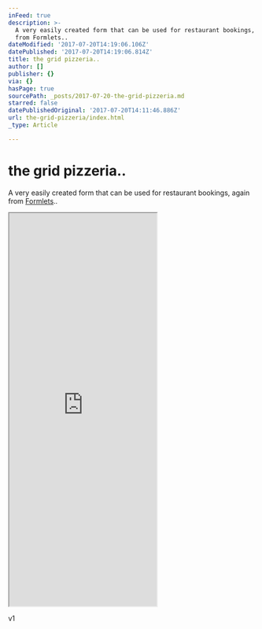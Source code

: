 ```yaml
---
inFeed: true
description: >-
  A very easily created form that can be used for restaurant bookings, again
  from Formlets..
dateModified: '2017-07-20T14:19:06.106Z'
datePublished: '2017-07-20T14:19:06.814Z'
title: the grid pizzeria..
author: []
publisher: {}
via: {}
hasPage: true
sourcePath: _posts/2017-07-20-the-grid-pizzeria.md
starred: false
datePublishedOriginal: '2017-07-20T14:11:46.886Z'
url: the-grid-pizzeria/index.html
_type: Article

---
```

# the grid pizzeria..

A very easily created form that can be used for restaurant bookings, again from [Formlets][0]..

<iframe src="https://the-grid.github.io/ed-userhtml/?g=eJytT7sOgjAU3f2K5ia6yYVNDMXFSOJkjD9QaAlFK6T3io-vV2wcXJwcz8l5ZlR527Pge28ksLkxtmpQgQVBvpLQMPe0RKw7706GKao6h8SKbYUtoa29cmZvyD6Mj5w9Ry1BnmHIyCdZEAirJXwi5oH7VTACQlbpLl0U23JzKKw-rnEVnJL9xcwGmYB447Lz2ngJMYir1dxISOJ4Os4I-teMfz39vvcEMWNxjg" height="800" style=""></iframe>

v1

[0]: https://formlets.com/?ref=gridtalk